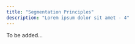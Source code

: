 ```yaml
---
title: "Segmentation Principles"
description: "Lorem ipsum dolor sit amet - 4"
---
```


To be added...
